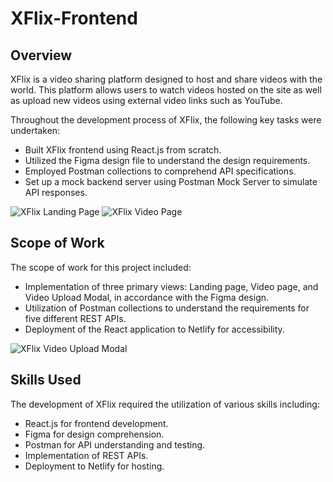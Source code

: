 # XFlix-Frontend

## Overview
XFlix is a video sharing platform designed to host and share videos with the world. This platform allows users to watch videos hosted on the site as well as upload new videos using external video links such as YouTube. 

Throughout the development process of XFlix, the following key tasks were undertaken:
- Built XFlix frontend using React.js from scratch.
- Utilized the Figma design file to understand the design requirements.
- Employed Postman collections to comprehend API specifications.
- Set up a mock backend server using Postman Mock Server to simulate API responses.

![XFlix Landing Page](https://github.com/RutikKulkarni/XFlix-Frontend/assets/86470947/c4a96dc1-a18a-4222-a712-8a77fee3afd4)
![XFlix Video Page](https://github.com/RutikKulkarni/XFlix-Frontend/assets/86470947/222dcce2-12eb-487f-a373-aae8cc3e7a48)

## Scope of Work
The scope of work for this project included:

- Implementation of three primary views: Landing page, Video page, and Video Upload Modal, in accordance with the Figma design.
- Utilization of Postman collections to understand the requirements for five different REST APIs.
- Deployment of the React application to Netlify for accessibility.

![XFlix Video Upload Modal](https://github.com/RutikKulkarni/XFlix-Frontend/assets/86470947/faef5bf9-74f0-470f-b889-076b83da7b4e)

## Skills Used
The development of XFlix required the utilization of various skills including:

- React.js for frontend development.
- Figma for design comprehension.
- Postman for API understanding and testing.
- Implementation of REST APIs.
- Deployment to Netlify for hosting.

